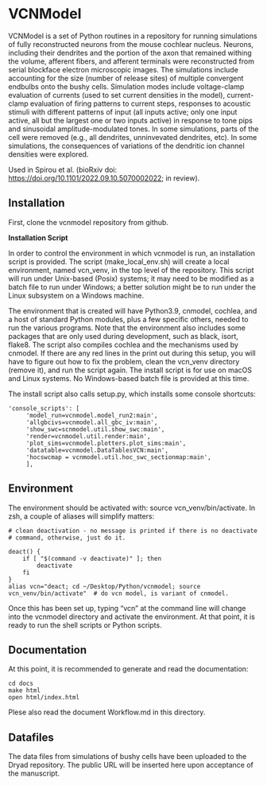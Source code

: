 VCNModel
========

VCNModel is a set of Python routines in a repository for running simulations of fully reconstructed neurons from the mouse cochlear nucleus.
Neurons, including their dendrites and the portion of the axon that remained withing the volume, afferent fibers, 
and afferent terminals were reconstructed from serial blockface electron microscopic images. 
The simulations include accounting for the size (number of release sites) of multiple convergent endbulbs onto the bushy cells.
Simulation modes include voltage-clamp evaluation of currents (used to set current densities in the model), current-clamp evaluation of firing patterns to current steps, responses to acoustic stimuli with different patterns of input (all inputs active; only one input active, all but the largest one or two inputs active) in response to tone pips and sinusoidal amplitude-modulated tones. In some simulations, parts of the cell were removed (e.g., all dendrites, unninvevated dendrites, etc). In some simulations, the consequences of variations of the dendritic ion channel densities were explored.

Used in Spirou et al. (bioRxiv doi: https://doi.org/10.1101/2022.09.10.5070002022; in review).

Installation
------------

First, clone the vcnmodel repository from github.

**Installation Script**

In order to control the environment in which vcnmodel is run, an installation script is provided. The script (make_local_env.sh) will create a local environment, named vcn_venv, in the top level of the repository. This script will run under Unix-based (Posix) systems; it may need to be modified as a batch file to run under Windows; a better solution might be to run under the Linux subsystem on a Windows machine.

The environment that is created will have Python3.9, cnmodel, cochlea, and a host of standard Python modules, plus a few specific others, needed to run the various programs. Note that the environment also includes some packages that are only used during development, such as black, isort, flake8. The script also compiles cochlea and the mechanisms used by cnmodel. If there are any red lines in the print out during this setup, you will have to figure out how to fix the problem, clean the vcn_venv directory (remove it), and run the script again. The install script is for use on macOS and Linux systems. No Windows-based batch file is provided at this time.

The install script also calls setup.py, which installs some console shortcuts:

```
'console_scripts': [
     'model_run=vcnmodel.model_run2:main',
     'allgbcivs=vcnmodel.all_gbc_iv:main',
     'show_swc=scnmodel.util.show_swc:main',
     'render=vcnmodel.util.render:main',
     'plot_sims=vcnmodel.plotters.plot_sims:main',
     'datatable=vcnmodel.DataTablesVCN:main',
     'hocswcmap = vcnmodel.util.hoc_swc_sectionmap:main',
     ],
```


Environment
-----------
The environment should be activated with: source vcn_venv/bin/activate. In zsh, a couple of aliases will simplify matters:

  ```
  # clean deactivation - no message is printed if there is no deactivate
  # command, otherwise, just do it.

  deact() {
      if [ "$(command -v deactivate)" ]; then
          deactivate
      fi
  }
  alias vcn="deact; cd ~/Desktop/Python/vcnmodel; source vcn_venv/bin/activate"  # do vcn model, is variant of cnmodel.
  ```
  
  Once this has been set up, typing “vcn” at the command line will change into the vcnmodel directory and activate the environment.
  At that point, it is ready to run the shell scripts or Python scripts.

Documentation
-------------
At this point, it is recommended to generate and read the documentation:

  ```
  cd docs
  make html
  open html/index.html
  ```

Plese also read the document Workflow.md in this directory.

Datafiles
---------
The data files from simulations of bushy cells have been uploaded to the Dryad repository. The public URL will be inserted here upon acceptance of the manuscript.

